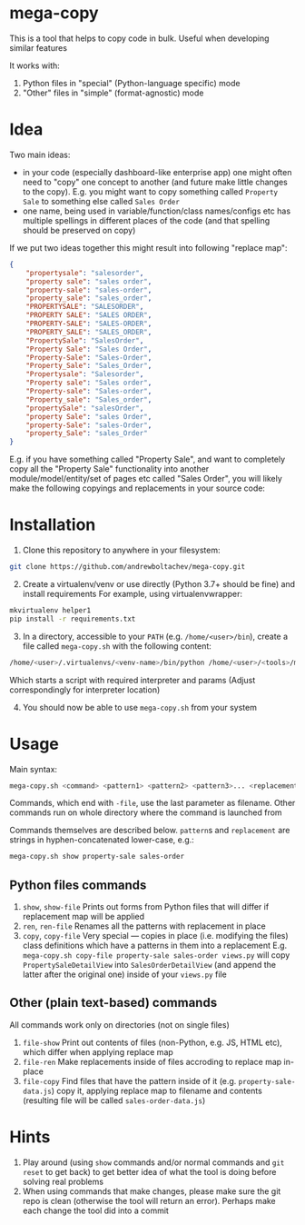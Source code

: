 mega-copy
=========

This is a tool that helps to copy code in bulk. Useful when developing similar features

It works with:

1. Python files in "special" (Python-language specific) mode
2. "Other" files in "simple" (format-agnostic) mode

Idea
====

Two main ideas:
* in your code (especially dashboard-like enterprise app) one might often need to "copy" one concept to another (and future make little changes to the copy). E.g. you might want to copy something called `Property Sale` to something else called `Sales Order`
* one name, being used in variable/function/class names/configs etc has multiple spellings in different places of the code (and that spelling should be preserved on copy)

If we put two ideas together this might result into following "replace map":
```json
{
    "propertysale": "salesorder",
    "property sale": "sales order",
    "property-sale": "sales-order",
    "property_sale": "sales_order",
    "PROPERTYSALE": "SALESORDER",
    "PROPERTY SALE": "SALES ORDER",
    "PROPERTY-SALE": "SALES-ORDER",
    "PROPERTY_SALE": "SALES_ORDER",
    "PropertySale": "SalesOrder",
    "Property Sale": "Sales Order",
    "Property-Sale": "Sales-Order",
    "Property_Sale": "Sales_Order",
    "Propertysale": "Salesorder",
    "Property sale": "Sales order",
    "Property-sale": "Sales-order",
    "Property_sale": "Sales_order",
    "propertySale": "salesOrder",
    "property Sale": "sales Order",
    "property-Sale": "sales-Order",
    "property_Sale": "sales_Order"
}
```

E.g. if you have something called "Property Sale", and want to completely copy all the "Property Sale" functionality into another module/model/entity/set of pages etc called "Sales Order", you will likely make the following copyings and replacements in your source code:


Installation
============

1. Clone this repository to anywhere in your filesystem:

```sh
git clone https://github.com/andrewboltachev/mega-copy.git
```

2. Create a virtualenv/venv or use directly (Python 3.7+ should be fine) and install requirements
For example, using virtualenvwrapper:

```sh
mkvirtualenv helper1
pip install -r requirements.txt
```

3. In a directory, accessible to your `PATH` (e.g. `/home/<user>/bin`), create a file called `mega-copy.sh` with the following content:
```sh
/home/<user>/.virtualenvs/<venv-name>/bin/python /home/<user>/<tools>/mega-copy/mega-copy.py $@
```

Which starts a script with required interpreter and params
(Adjust correspondingly for interpreter location)

4. You should now be able to use `mega-copy.sh` from your system

Usage
=====

Main syntax:
```sh
mega-copy.sh <command> <pattern1> <pattern2> <pattern3>... <replacement> [<filename>]
```

Commands, which end with `-file`, use the last parameter as filename. Other commands run on whole directory where the command is launched from

Commands themselves are described below. `pattern`s and `replacement` are strings in hyphen-concatenated lower-case, e.g.:
```sh
mega-copy.sh show property-sale sales-order
```

Python files commands
---------------------
1. `show`, `show-file`
Prints out forms from Python files that will differ if replacement map will be applied
2. `ren`, `ren-file`
Renames all the patterns with replacement in place
3. `copy`, `copy-file`
Very special — copies in place (i.e. modifying the files) class definitions which have a patterns in them into a replacement
E.g. `mega-copy.sh copy-file property-sale sales-order views.py` will copy `PropertySaleDetailView` into `SalesOrderDetailView` (and append the latter after the original one) inside of your `views.py` file

Other (plain text-based) commands
---------------------------------
All commands work only on directories (not on single files)
1. `file-show`
Print out contents of files (non-Python, e.g. JS, HTML etc), which differ when applying replace map
2. `file-ren`
Make replacements inside of files accroding to replace map in-place
3. `file-copy`
Find files that have the pattern inside of it (e.g. `property-sale-data.js`) copy it, applying replace map to filename and contents (resulting file will be called `sales-order-data.js`)

Hints
=====

1. Play around (using `show` commands and/or normal commands and `git reset` to get back) to get better idea of what the tool is doing before solving real problems
2. When using commands that make changes, please make sure the git repo is clean (otherwise the tool will return an error). Perhaps make each change the tool did into a commit
